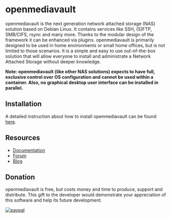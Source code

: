 # openmediavault

openmediavault is the next generation network attached storage (NAS) solution based on Debian Linux. It contains services like SSH, (S)FTP, SMB/CIFS, rsync and many more. Thanks to the modular design of the framework it can be enhanced via plugins. openmediavault is primarily designed to be used in home environments or small home offices, but is not limited to those scenarios. It is a simple and easy to use out-of-the-box solution that will allow everyone to install and administrate a Network Attached Storage without deeper knowledge.

**Note: openmediavault (like other NAS solutions) expects to have full, exclusive control over OS configuration and cannot be used within a container. Also, no graphical desktop user interface can be installed in parallel.**

## Installation

A detailed instruction about how to install openmediavault can be found [here](https://docs.openmediavault.org/en/stable/installation/index.html).

## Resources

- [Documentation](https://docs.openmediavault.org)
- [Forum](https://forum.openmediavault.org)
- [Blog](https://blog.openmediavault.org)

## Donation

openmediavault is free, but costs money and time to produce, support and distribute. This gift to the developer would demonstrate your appreciation of this software and help its future development.

[![paypal](https://www.paypalobjects.com/en_US/i/btn/btn_donateCC_LG.gif)](https://www.paypal.com/cgi-bin/webscr?cmd=_s-xclick&hosted_button_id=95MF5UQ66PW2E&source=url)
